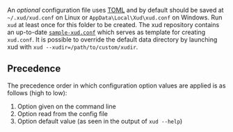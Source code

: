 An *optional* configuration file uses [TOML](https://github.com/toml-lang/toml) and by default should be saved at  `~/.xud/xud.conf` on Linux or `AppData\Local\Xud\xud.conf` on Windows. Run `xud` at least once for this folder to be created. The xud repository contains an up-to-date [`sample-xud.conf`](https://github.com/ExchangeUnion/xud/blob/master/sample-xud.conf) which serves as template for creating `xud.conf`. It is possible to override the default data directory by launching xud with `xud --xudir=/path/to/custom/xudir`.

## Precedence
The precedence order in which configuration option values are applied is as follows (high to low):
1. Option given on the command line
2. Option read from the config file
3. Option default value (as seen in the output of `xud --help`)